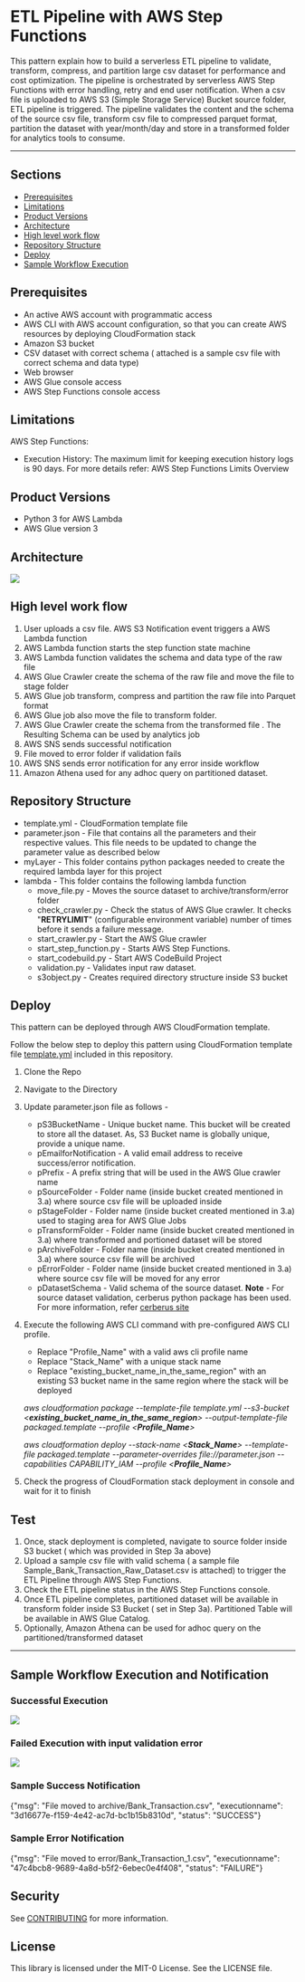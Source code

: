 # ETL Pipeline with AWS Step Functions


This pattern explain how to build a serverless  ETL pipeline to validate, transform, compress, 
and partition large csv dataset for performance and cost optimization. 
The pipeline is orchestrated by serverless AWS Step Functions with error handling, retry and end user notification.
When a csv file is uploaded to AWS S3 (Simple Storage Service) Bucket source folder, ETL pipeline is triggered. 
The pipeline validates the content and the schema of the source csv file, transform csv file to compressed parquet format, 
partition the dataset with year/month/day  and store in a transformed folder for  analytics tools to consume.


---

## Sections
- [Prerequisites](#Prerequisites)
- [Limitations](#Limitations)
- [Product Versions](#Product-Versions)
- [Architecture](#Architecture)
- [High level work flow](#High-level-work-flow)
- [Repository Structure](#Repository-Structure)
- [Deploy](#Deploy)
- [Sample Workflow Execution](#Sample-Workflow-Execution-and-Notification)

## Prerequisites 

* An active AWS account with programmatic access
* AWS CLI with AWS account configuration, so that you can create AWS resources by deploying CloudFormation  stack
* Amazon S3 bucket 
* CSV dataset with correct schema ( attached is a sample csv file with correct schema and data type)
* Web browser
* AWS Glue console access
* AWS Step Functions console access



## Limitations
AWS Step Functions:

- Execution History: The maximum limit for keeping execution history logs is 90 days.
For more details refer: 
AWS Step Functions Limits Overview

## Product Versions
* Python 3 for AWS Lambda
* AWS Glue version 3

## Architecture


<img src="images/ETL_Orchestration.jpg">


## High level work flow

1. User uploads a csv file. AWS S3 Notification event triggers a AWS Lambda function 
2. AWS Lambda function starts the step function state machine
3. AWS Lambda function validates the schema and data type of the raw file
4. AWS Glue Crawler create the schema of the raw file and move the file to stage folder
5. AWS Glue job transform, compress and partition the raw file into Parquet format
6. AWS Glue job also move the file to transform folder.
7. AWS Glue Crawler create the schema from the transformed file . The Resulting Schema can be used by analytics job
8. AWS SNS sends successful notification
9. File moved to error folder if validation fails
10. AWS SNS sends error notification for any error inside workflow
11. Amazon Athena used for any adhoc query on partitioned dataset. 

## Repository Structure
- template.yml - CloudFormation template file
- parameter.json - File that contains all the parameters and their respective values. This file needs to be updated to change the parameter value as described below
 - myLayer - This folder contains python packages needed to create the required lambda layer for this project
 - lambda - This folder contains the following lambda function
    - move_file.py - Moves the source dataset to archive/transform/error folder 
    - check_crawler.py - Check the status of AWS Glue crawler. It checks "**RETRYLIMIT**" (configurable environment variable) number of times before it sends a failure message. 
    - start_crawler.py - Start the AWS Glue crawler
    - start_step_function.py - Starts AWS Step Functions.
    - start_codebuild.py - Start AWS CodeBuild Project
    - validation.py - Validates input raw dataset. 
    - s3object.py - Creates required directory structure inside S3 bucket

## Deploy
This pattern can be deployed through AWS CloudFormation template.

Follow the below step to deploy this pattern using CloudFormation template file [template.yml](template.yml) included in this repository.

1.	Clone the Repo
2.	Navigate to the Directory
3.	Update parameter.json file as follows - 
    - pS3BucketName - Unique bucket name. This bucket will be created to store all the dataset. As, S3 Bucket name is globally unique, provide a unique name.
    - pEmailforNotification - A valid email address to receive success/error notification.
    - pPrefix - A prefix string that will be used in the AWS Glue crawler name
    - pSourceFolder - Folder name (inside bucket created mentioned in 3.a) where source csv file will be uploaded inside 
    - pStageFolder - Folder name (inside bucket created mentioned in 3.a) used to staging area for AWS Glue Jobs 
    - pTransformFolder - Folder name (inside bucket created mentioned in 3.a) where transformed and portioned dataset will be stored 
    - pArchiveFolder - Folder name (inside bucket created mentioned in 3.a) where source csv file will be archived 
    - pErrorFolder - Folder name (inside bucket created mentioned in 3.a) where source csv file will be moved for any error 
    - pDatasetSchema - Valid schema of the source dataset. **Note** - For source dataset validation, cerberus python package has been used. For more information, refer [cerberus site](https://cerberus-sanhe.readthedocs.io/usage.html#type)


4. Execute the following AWS CLI command with pre-configured AWS CLI profile. 
    - Replace "Profile_Name" with a valid aws cli profile name
    - Replace "Stack_Name" with a unique stack name
    - Replace "existing_bucket_name_in_the_same_region" with an existing S3 bucket name in the same region where the stack will be deployed

    *aws cloudformation package --template-file template.yml --s3-bucket <**existing_bucket_name_in_the_same_region**> --output-template-file packaged.template --profile <**Profile_Name**>*

    *aws cloudformation deploy --stack-name <**Stack_Name**> --template-file packaged.template  --parameter-overrides file://parameter.json --capabilities CAPABILITY_IAM --profile <**Profile_Name**>*
5.	Check the progress of CloudFormation stack deployment in console and wait for it to finish


## Test

1. Once, stack deployment is completed, navigate to source folder inside S3 bucket ( which was provided in Step 3a above)
2. Upload a sample csv file with valid schema ( a sample file Sample_Bank_Transaction_Raw_Dataset.csv is attached) to trigger the ETL Pipeline through AWS Step Functions.
3. Check the ETL pipeline status in the AWS Step Functions console.
4. Once ETL pipeline completes, partitioned dataset will be available in transform folder inside S3 Bucket ( set in Step 3a).
Partitioned Table will be available in AWS Glue Catalog. 
5. Optionally, Amazon Athena can be used for adhoc query on the partitioned/transformed dataset

---
## Sample Workflow Execution and Notification
### Successful Execution
<img src="images/Successful_Execution.png">


### Failed Execution with input validation error
<img src="images/Failed_Execution.png">



### Sample Success Notification

{"msg": "File moved to archive/Bank_Transaction.csv", "executionname": "3d16677e-f159-4e42-ac7d-bc1b15b8310d", "status": "SUCCESS"}

### Sample Error Notification
{"msg": "File moved to error/Bank_Transaction_1.csv", "executionname": "47c4bcb8-9689-4a8d-b5f2-6ebec0e4f408", "status": "FAILURE"}

## Security

See [CONTRIBUTING](CONTRIBUTING.md#security-issue-notifications) for more information.

## License
This library is licensed under the MIT-0 License. See the LICENSE file.

